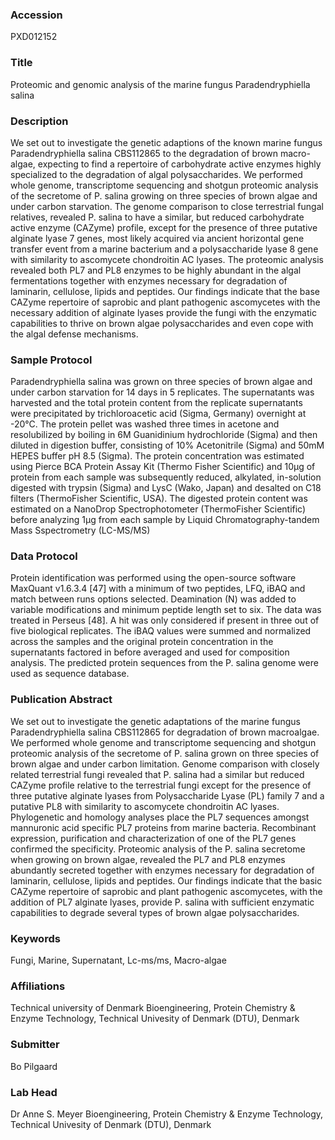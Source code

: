 ### Accession
PXD012152

### Title
Proteomic and genomic analysis of the marine fungus Paradendryphiella salina

### Description
We set out to investigate the genetic adaptions of the known marine fungus Paradendryphiella salina CBS112865 to the degradation of brown macro-algae, expecting to find a repertoire of carbohydrate active enzymes highly specialized to the degradation of algal polysaccharides. We performed whole genome, transcriptome sequencing and shotgun proteomic analysis of the secretome of P. salina growing on three species of brown algae and under carbon starvation. The genome comparison to close terrestrial fungal relatives, revealed P. salina to have a similar, but reduced carbohydrate active enzyme (CAZyme) profile, except for the presence of three putative alginate lyase 7 genes, most likely acquired via ancient horizontal gene transfer event from a marine bacterium and a polysaccharide lyase 8 gene with similarity to ascomycete chondroitin AC lyases. The proteomic analysis revealed both PL7 and PL8 enzymes to be highly abundant in the algal fermentations together with enzymes necessary for degradation of laminarin, cellulose, lipids and peptides. Our findings indicate that the base CAZyme repertoire of saprobic and plant pathogenic ascomycetes with the necessary addition of alginate lyases provide the fungi with the enzymatic capabilities to thrive on brown algae polysaccharides and even cope with the algal defense mechanisms.

### Sample Protocol
Paradendryphiella salina was grown on three species of brown algae and under carbon starvation for 14 days in 5 replicates. The supernatants was harvested and the total protein content from the replicate supernatants were precipitated by trichloroacetic acid (Sigma, Germany) overnight at -20°C. The protein pellet was washed three times in acetone and resolubilized by boiling in 6M Guanidinium hydrochloride (Sigma) and then diluted in digestion buffer, consisting of 10% Acetonitrile (Sigma) and 50mM HEPES buffer pH 8.5 (Sigma). The protein concentration was estimated using Pierce BCA Protein Assay Kit (Thermo Fisher Scientific) and 10μg of protein from each sample was subsequently reduced, alkylated, in-solution digested with trypsin (Sigma) and LysC (Wako, Japan) and desalted on C18 filters (ThermoFisher Scientific, USA). The digested protein content was estimated on a NanoDrop Spectrophotometer (ThermoFisher Scientific) before analyzing 1μg from each sample by Liquid Chromatography-tandem Mass Sspectrometry (LC-MS/MS)

### Data Protocol
Protein identification was performed using the open-source software MaxQuant v1.6.3.4 [47] with a minimum of two peptides, LFQ, iBAQ and match between runs options selected. Deamination (N) was added to variable modifications and minimum peptide length set to six. The data was treated in Perseus [48]. A hit was only considered if present in three out of five biological replicates. The iBAQ values were summed and normalized across the samples and the original protein concentration in the supernatants factored in before averaged and used for composition analysis. The predicted protein sequences from the P. salina genome were used as sequence database.

### Publication Abstract
We set out to investigate the genetic adaptations of the marine fungus Paradendryphiella salina CBS112865 for degradation of brown macroalgae. We performed whole genome and transcriptome sequencing and shotgun proteomic analysis of the secretome of P. salina grown on three species of brown algae and under carbon limitation. Genome comparison with closely related terrestrial fungi revealed that P. salina had a similar but reduced CAZyme profile relative to the terrestrial fungi except for the presence of three putative alginate lyases from Polysaccharide Lyase (PL) family 7 and a putative PL8 with similarity to ascomycete chondroitin AC lyases. Phylogenetic and homology analyses place the PL7 sequences amongst mannuronic acid specific PL7 proteins from marine bacteria. Recombinant expression, purification and characterization of one of the PL7 genes confirmed the specificity. Proteomic analysis of the P. salina secretome when growing on brown algae, revealed the PL7 and PL8 enzymes abundantly secreted together with enzymes necessary for degradation of laminarin, cellulose, lipids and peptides. Our findings indicate that the basic CAZyme repertoire of saprobic and plant pathogenic ascomycetes, with the addition of PL7 alginate lyases, provide P. salina with sufficient enzymatic capabilities to degrade several types of brown algae polysaccharides.

### Keywords
Fungi, Marine, Supernatant, Lc-ms/ms, Macro-algae

### Affiliations
Technical university of Denmark
Bioengineering, Protein Chemistry & Enzyme Technology, Technical Univesity of Denmark (DTU), Denmark

### Submitter
Bo Pilgaard

### Lab Head
Dr Anne S. Meyer
Bioengineering, Protein Chemistry & Enzyme Technology, Technical Univesity of Denmark (DTU), Denmark


